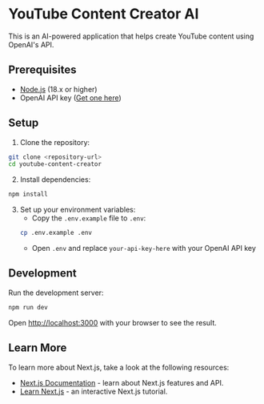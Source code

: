 # YouTube Content Creator AI

This is an AI-powered application that helps create YouTube content using OpenAI's API.

## Prerequisites

- [Node.js](https://nodejs.org/en/) (18.x or higher)
- OpenAI API key ([Get one here](https://platform.openai.com/api-keys))

## Setup

1. Clone the repository:

```bash
git clone <repository-url>
cd youtube-content-creator
```

2. Install dependencies:

```bash
npm install
```

3. Set up your environment variables:
   - Copy the `.env.example` file to `.env`:
   ```bash
   cp .env.example .env
   ```
   - Open `.env` and replace `your-api-key-here` with your OpenAI API key

## Development

Run the development server:

```bash
npm run dev
```

Open [http://localhost:3000](http://localhost:3000) with your browser to see the result.

## Learn More

To learn more about Next.js, take a look at the following resources:

- [Next.js Documentation](https://nextjs.org/docs) - learn about Next.js features and API.
- [Learn Next.js](https://nextjs.org/learn) - an interactive Next.js tutorial.
